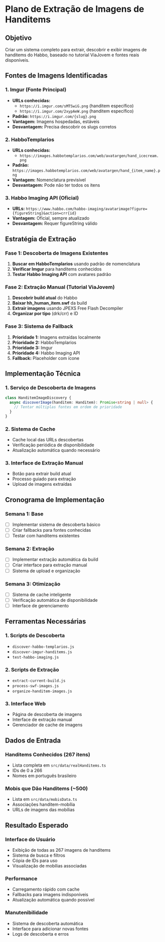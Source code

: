 # Plano de Extração de Imagens de Handitems

## Objetivo
Criar um sistema completo para extrair, descobrir e exibir imagens de handitems do Habbo, baseado no tutorial ViaJovem e fontes reais disponíveis.

## Fontes de Imagens Identificadas

### 1. Imgur (Fonte Principal)
- **URLs conhecidas:**
  - `https://i.imgur.com/sMTSwiG.png` (handitem específico)
  - `https://i.imgur.com/2xypAeW.png` (handitem específico)
- **Padrão:** `https://i.imgur.com/{slug}.png`
- **Vantagem:** Imagens hospedadas, estáveis
- **Desvantagem:** Precisa descobrir os slugs corretos

### 2. HabboTemplarios
- **URLs conhecidas:**
  - `https://images.habbotemplarios.com/web/avatargen/hand_icecream.png`
- **Padrão:** `https://images.habbotemplarios.com/web/avatargen/hand_{item_name}.png`
- **Vantagem:** Nomenclatura previsível
- **Desvantagem:** Pode não ter todos os itens

### 3. Habbo Imaging API (Oficial)
- **URLs:** `https://www.habbo.com/habbo-imaging/avatarimage?figure={figureString}&action=crr{id}`
- **Vantagem:** Oficial, sempre atualizado
- **Desvantagem:** Requer figureString válido

## Estratégia de Extração

### Fase 1: Descoberta de Imagens Existentes
1. **Buscar em HabboTemplarios** usando padrão de nomenclatura
2. **Verificar Imgur** para handitems conhecidos
3. **Testar Habbo Imaging API** com avatares padrão

### Fase 2: Extração Manual (Tutorial ViaJovem)
1. **Descobrir build atual** do Habbo
2. **Baixar hh_human_item.swf** da build
3. **Extrair imagens** usando JPEXS Free Flash Decompiler
4. **Organizar por tipo** (drk/crr) e ID

### Fase 3: Sistema de Fallback
1. **Prioridade 1:** Imagens extraídas localmente
2. **Prioridade 2:** HabboTemplarios
3. **Prioridade 3:** Imgur
4. **Prioridade 4:** Habbo Imaging API
5. **Fallback:** Placeholder com ícone

## Implementação Técnica

### 1. Serviço de Descoberta de Imagens
```typescript
class HanditemImageDiscovery {
  async discoverImage(handitem: Handitem): Promise<string | null> {
    // Tentar múltiplas fontes em ordem de prioridade
  }
}
```

### 2. Sistema de Cache
- Cache local das URLs descobertas
- Verificação periódica de disponibilidade
- Atualização automática quando necessário

### 3. Interface de Extração Manual
- Botão para extrair build atual
- Processo guiado para extração
- Upload de imagens extraídas

## Cronograma de Implementação

### Semana 1: Base
- [ ] Implementar sistema de descoberta básico
- [ ] Criar fallbacks para fontes conhecidas
- [ ] Testar com handitems existentes

### Semana 2: Extração
- [ ] Implementar extração automática da build
- [ ] Criar interface para extração manual
- [ ] Sistema de upload e organização

### Semana 3: Otimização
- [ ] Sistema de cache inteligente
- [ ] Verificação automática de disponibilidade
- [ ] Interface de gerenciamento

## Ferramentas Necessárias

### 1. Scripts de Descoberta
- `discover-habbo-templarios.js`
- `discover-imgur-handitems.js`
- `test-habbo-imaging.js`

### 2. Scripts de Extração
- `extract-current-build.js`
- `process-swf-images.js`
- `organize-handitem-images.js`

### 3. Interface Web
- Página de descoberta de imagens
- Interface de extração manual
- Gerenciador de cache de imagens

## Dados de Entrada

### Handitems Conhecidos (267 itens)
- Lista completa em `src/data/realHanditems.ts`
- IDs de 0 a 266
- Nomes em português brasileiro

### Mobis que Dão Handitems (~500)
- Lista em `src/data/mobisData.ts`
- Associações handitem-mobília
- URLs de imagens das mobílias

## Resultado Esperado

### Interface do Usuário
- Exibição de todas as 267 imagens de handitems
- Sistema de busca e filtros
- Cópia de IDs para uso
- Visualização de mobílias associadas

### Performance
- Carregamento rápido com cache
- Fallbacks para imagens indisponíveis
- Atualização automática quando possível

### Manutenibilidade
- Sistema de descoberta automática
- Interface para adicionar novas fontes
- Logs de descoberta e erros
